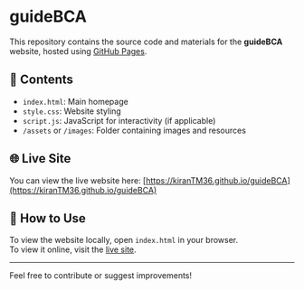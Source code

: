 # guideBCA

This repository contains the source code and materials for the **guideBCA** website, hosted using [GitHub Pages](https://pages.github.com/).

## 📁 Contents

- `index.html`: Main homepage
- `style.css`: Website styling
- `script.js`: JavaScript for interactivity (if applicable)
- `/assets` or `/images`: Folder containing images and resources

## 🌐 Live Site

You can view the live website here: [https://kiranTM36.github.io/guideBCA](https://kiranTM36.github.io/guideBCA)

## 🚀 How to Use

To view the website locally, open `index.html` in your browser.  
To view it online, visit the [live site](https://kiranTM36.github.io/guideBCA).

---

Feel free to contribute or suggest improvements!
